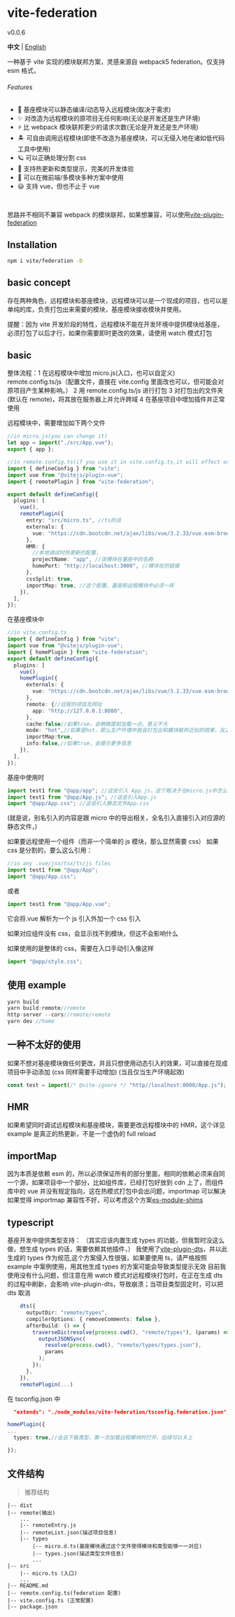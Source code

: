 # vite-federation

v0.0.6

**中文** | [English](./README.md)

一种基于 vite 实现的模块联邦方案，灵感来源自 webpack5 federation。仅支持 esm 格式，

###### Features

- 💚 基座模块可以静态编译/动态导入远程模块(取决于需求)
- ✨ 对改造为远程模块的原项目无任何影响(无论是开发还是生产环境)
- ⚡️ 比 webpack 模块联邦更少的请求次数(无论是开发还是生产环境)
- 🏝 可自由调用远程模块(即使不改造为基座模块，可以无侵入地在诸如低代码工具中使用)
- 🪐 可以正确处理分割 css
- 🦾 支持热更新和类型提示，完美的开发体验
- 🌈 可以在微前端/多模块多种方案中使用
- 😃 支持 vue，但也不止于 vue

<br>

思路并不相同不兼容 webpack 的模块联邦，如果想兼容，可以使用<a href="https://github.com/originjs/vite-plugin-federation">vite-plugin-federation</a>
<br>

## Installation

```bash
npm i vite/federation -D
```

## basic concept

存在两种角色，远程模块和基座模块，远程模块可以是一个现成的项目，也可以是单纯的库，负责打包出来需要的模块，基座模块接收模块并使用。

提醒：因为 vite 开发阶段的特性，远程模块不能在开发环境中提供模块给基座，必须打包了以后才行，如果你需要即时更改的效果，请使用 watch 模式打包

## basic

整体流程：1 在远程模块中增加 micro.js(入口，也可以自定义) remote.config.ts/js（配置文件，直接在 vite.config 里面改也可以，但可能会对原项目产生某种影响。）
2 用 remote.config.ts/js 进行打包
3 对打包出的文件夹(默认在 remote)，将其放在服务器上并允许跨域
4 在基座项目中增加插件并正常使用

远程模块中，需要增加如下两个文件

```ts
//in micro.js(you can change it)
let app = import("./src/App.vue");
export { app };
```

```ts
//in remote.config.ts(if you use it in vite.config.ts,it will effect origin project bundling )
import { defineConfig } from "vite";
import vue from "@vitejs/plugin-vue";
import { remotePlugin } from "vite-federation";

export default defineConfig({
  plugins: [
    vue(),
    remotePlugin({
      entry: "src/micro.ts", //ts的话
      externals: {
        vue: "https://cdn.bootcdn.net/ajax/libs/vue/3.2.33/vue.esm-browser.js", //项目公有依赖放在cdn，防止重复加载（而且vue本身必须用cdn）
      },
      HMR: {
        //本地调试时热更新的配置，
        projectName: "app", //该模块在基座中的名称
        homePort: "http://localhost:3000", //模块在的链接
      },
      cssSplit: true,
      importMap: true, //这个配置，基座和远程模块中必须一样
    }),
  ],
});
```

在基座模块中

```ts
//in vite.config.ts
import { defineConfig } from "vite";
import vue from "@vitejs/plugin-vue";
import { homePlugin } from "vite-federation";
export default defineConfig({
  plugins: [
    vue(),
    homePlugin({
      externals: {
        vue: "https://cdn.bootcdn.net/ajax/libs/vue/3.2.33/vue.esm-browser.js",//和远程模块中一定要一样，不写的话，会自动去加载远程中的external
      },
      remote: {//远程的项目及网址
        app: "http://127.0.0.1:8080",
      },
      cache:false//如果true，会稍微提前加载一点，意义不大
      mode: "hot",//如果是hot，那么生产环境中就会打包出和模块联邦近似的效果，反之则和普通项目无区别
      importMap:true,
      info:false,//如果true，会提示更多信息
    }),
  ],
});

```

基座中使用时

```ts
import test1 from "@app/app"; //这会引入 App.js，这个取决于在micro.js中怎么映射的
import test1 from "@app/App.js"; //这会引入App.js
import "@app/App.css"; //这会引入静态文件App.css
```

(就是说，别名引入的内容是跟 micro 中的导出相关，全名引入直接引入对应源的静态文件，)

如果要远程使用一个组件（而非一个简单的 js 模块，那么显然需要 css）
如果 css 是分割的，要么这么引用：

```ts
//in any .vue/jsx/tsx/ts/js files
import test1 from "@app/App";
import "@app/App.css";
```

或者

```ts
import test1 from "@app/App.vue";
```

它会将.vue 解析为一个 js 引入外加一个 css 引入

如果对应组件没有 css，会显示找不到模块，但这不会影响什么

如果使用的是整体的 css，需要在入口手动引入像这样

```ts
import "@app/style.css";
```

## 使用 example

```ts
yarn build
yarn build:remote//remote
http-server --cors//remote/remote
yarn dev //home

```

## 一种不太好的使用

如果不想对基座模块做任何更改，并且只想使用动态引入的效果，可以直接在现成项目中手动添加 (css 同样需要手动增加)
(当且仅当生产环境起效)

```ts
const test = import(/* @vite-ignore */ "http//localhost:8000/App.js");
```

## HMR

如果希望同时调试远程模块和基座模块，需要更改远程模块中的 HMR，这个详见 example
是真正的热更新，不是一个虚伪的 full reload

## importMap

因为本质是依赖 esm 的，所以必须保证所有的部分里面，相同的依赖必须来自同一个源，如果项目中一个部分，比如组件库，已经打包好放到 cdn 上了，而组件库中的 vue 并没有规定指向，这在热模式打包中会出问题，importmap 可以解决
如果觉得 importmap 兼容性不好，可以考虑这个方案<a href="https://github.com/guybedford/es-module-shims">es-module-shims</a>

## typescript

基座开发中提供类型支持：
（其实应该内置生成 types 的功能，但我暂时没这么做，想生成 types 的话，需要依赖其他插件，）
我使用了<a href="https://github.com/qmhc/vite-plugin-dts">vite-plugin-dts</a>，并以此生成的 types 作为规范,这个方案侵入性很强，如果要使用 ts，请严格按照 example 中案例使用，用其他生成 types 的方案可能会导致类型提示无效
目前我使用没有什么问题，但注意在用 watch 模式对远程模块打包时，在正在生成 dts 的过程中刷新，会影响 vite-plugin-dts，导致崩溃；当项目类型固定时，可以把 dts 取消

```ts
    dts({
      outputDir: "remote/types",
      compilerOptions: { removeComments: false },
      afterBuild: () => {
        traverseDic(resolve(process.cwd(), "remote/types"), (params) => {
          outputJSONSync(
            resolve(process.cwd(), "remote/types/types.json"),
            params
          );
        });
      },
    }),
    remotePlugin(...)

```

在 tsconfig.json 中

```json
  "extends": "./node_modules/vite-federation/tsconfig.federation.json",
```

```ts
homePlugin({
...
  types: true,//会去下载类型，第一次加载远程模块时打开，后续可以关上

});
```

## 文件结构

> 推荐结构

    |-- dist
    |-- remote(输出)
        ...
        |-- remoteEntry.js
        |-- remoteList.json(描述项目信息)
        |-- types
            |-- micro.d.ts(基座模块通过这个文件使得模块和类型能够一一对应)
            |-- types.json(描述类型文件信息)
            ...
    |-- src
        |-- micro.ts (入口)
        ...
    |-- README.md
    |-- remote.config.ts(federation 配置)
    |-- vite.config.ts (正常配置)
    |-- package.json
